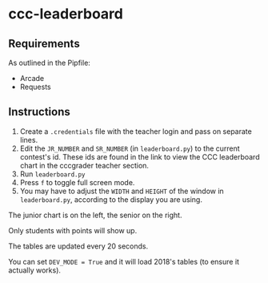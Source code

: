# ccc-leaderboard

## Requirements
As outlined in the Pipfile:
- Arcade
- Requests

## Instructions

1. Create a `.credentials` file with the teacher login and pass on separate lines.
2. Edit the `JR_NUMBER` and `SR_NUMBER` (in `leaderboard.py`) to the current contest's id. These ids are found in the link to view the CCC leaderboard chart in the cccgrader teacher section.
3. Run `leaderboard.py`
4. Press `f` to toggle full screen mode.
5. You may have to adjust the `WIDTH` and `HEIGHT` of the window in `leaderboard.py`, 
according to the display you are using.

The junior chart is on the left, the senior on the right.

Only students with points will show up. 

The tables are updated every 20 seconds.

You can set `DEV_MODE = True` and it will load 2018's tables (to ensure it actually works).
